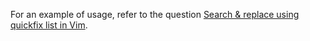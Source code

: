 For an example of usage, refer to the question [Search & replace using quickfix list in Vim](http://stackoverflow.com/a/5686810/128850).
